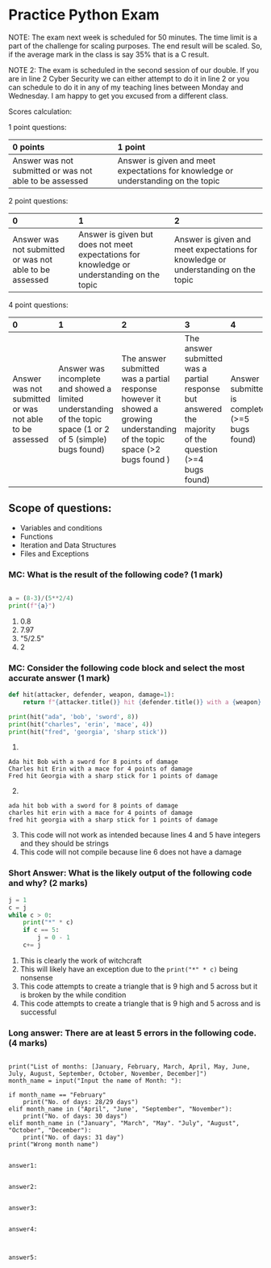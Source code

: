 <style>
  table {width: 100%;}
</style>

# Practice Python Exam

NOTE: The exam next week is scheduled for 50 minutes. The time limit is a part of the challenge for scaling purposes. The end result will be scaled. So, if the average mark in the class is say 35% that is a C result.

NOTE 2: The exam is scheduled in the second session of our double. If you are in line 2 Cyber Security we can either attempt to do it in line 2 or you can schedule to do it in any of my teaching lines between Monday and Wednesday. I am happy to get you excused from a different class. 

Scores calculation: 

1 point questions: 

0 points | 1 point
:-- | :--
Answer was not submitted or was not able to be assessed | Answer is given and meet expectations for knowledge or understanding on the topic

2 point questions: 

0 | 1 | 2
:--|:--|:--
Answer was not submitted or was not able to be assessed |  Answer is given but does not meet expectations for knowledge or understanding on the topic | Answer is given and meet expectations for knowledge or understanding on the topic

4 point questions: 

0 | 1 | 2 | 3 | 4
:--|:--|:--|:--|:--
Answer was not submitted or was not able to be assessed | Answer was incomplete and showed a limited understanding of the topic space (1 or 2 of 5 (simple) bugs found) | The answer submitted was a partial response however it showed a growing understanding of the topic space (>2 bugs found ) | The answer submitted was a partial response but answered the majority of the question (>=4 bugs found) | Answer submitted is complete (>=5 bugs found)

## Scope of questions: 

* Variables and conditions
* Functions
* Iteration and Data Structures 
* Files and Exceptions

### MC: What is the result of the following code? (1 mark)

```python

a = (8-3)/(5**2/4)
print(f"{a}")

```

1. 0.8
2. 7.97
3. "5/2.5"
4. 2

### MC: Consider the following code block and select the most accurate answer (1 mark)

```python
def hit(attacker, defender, weapon, damage=1):
    return f"{attacker.title()} hit {defender.title()} with a {weapon} for {damage} points of damage"

print(hit("ada", 'bob', 'sword', 8))
print(hit("charles", 'erin', 'mace', 4))
print(hit("fred", 'georgia', 'sharp stick'))
```

1. 
```text
Ada hit Bob with a sword for 8 points of damage
Charles hit Erin with a mace for 4 points of damage
Fred hit Georgia with a sharp stick for 1 points of damage
```

2. 
```text
ada hit bob with a sword for 8 points of damage
charles hit erin with a mace for 4 points of damage
fred hit georgia with a sharp stick for 1 points of damage
```

3. This code will not work as intended because lines 4 and 5 have integers and they should be strings
4. This code will not compile because line 6 does not have a damage

### Short Answer: What is the likely output of the following code and why? (2 marks)

```python
j = 1
c = j
while c > 0:
    print("*" * c)
    if c == 5: 
        j = 0 - 1
    c+= j
```

1. This is clearly the work of witchcraft
2. This will likely have an exception due to the `print("*" * c)` being nonsense
3. This code attempts to create a triangle that is 9 high and 5 across but it is broken by the while condition
4. This code attempts to create a triangle that is 9 high and 5 across and is successful

### Long answer: There are at least 5 errors in the following code. (4 marks)

```text

print("List of months: [January, February, March, April, May, June, July, August, September, October, November, December]")
month_name = input("Input the name of Month: "):

if month_name == "February"
	print("No. of days: 28/29 days")
elif month_name in ("April", "June', "September", "November"):
	print("No. of days: 30 days")
elif month_name in ("January", "March", "May". "July", "August", "October", "December"):
	print("No. of days: 31 day")
print("Wrong month name") 

```

```text

answer1: 


answer2: 


answer3:


answer4:



answer5:



```
